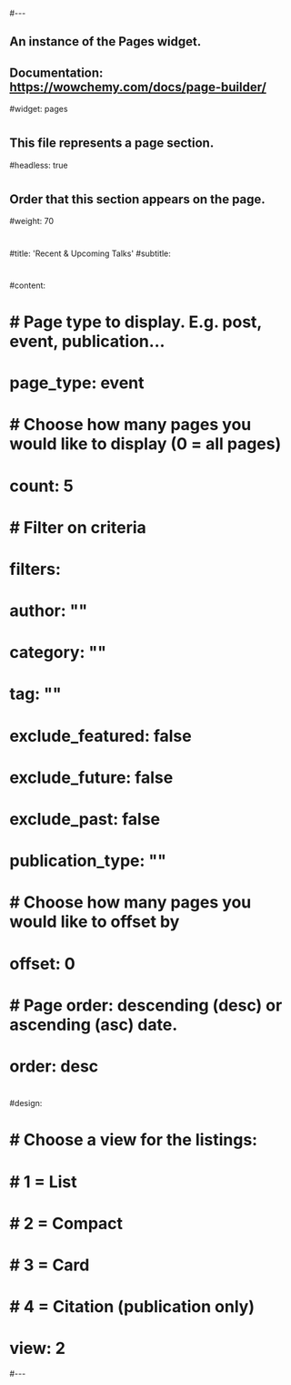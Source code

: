 #---
## An instance of the Pages widget.
## Documentation: https://wowchemy.com/docs/page-builder/
#widget: pages
#
## This file represents a page section.
#headless: true
#
## Order that this section appears on the page.
#weight: 70
#
#title: 'Recent & Upcoming Talks'
#subtitle:
#
#content:
#  # Page type to display. E.g. post, event, publication...
#  page_type: event
#  # Choose how many pages you would like to display (0 = all pages)
#  count: 5
#  # Filter on criteria
#  filters:
#    author: ""
#    category: ""
#    tag: ""
#    exclude_featured: false
#    exclude_future: false
#    exclude_past: false
#    publication_type: ""
#  # Choose how many pages you would like to offset by
#  offset: 0
#  # Page order: descending (desc) or ascending (asc) date.
#  order: desc
#
#design:
#  # Choose a view for the listings:
#  #   1 = List
#  #   2 = Compact
#  #   3 = Card
#  #   4 = Citation (publication only)
#  view: 2
#---
